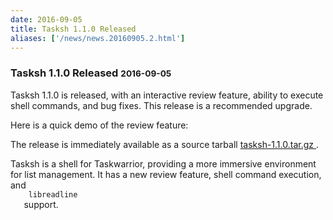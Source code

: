 ```yaml
---
date: 2016-09-05
title: Tasksh 1.1.0 Released
aliases: ['/news/news.20160905.2.html']
---
```

<div class="col-md-8 main">
 <div class="row">
  <h3>
   Tasksh 1.1.0 Released
   <small>
    2016-09-05
   </small>
  </h3>
  <p>
   Tasksh 1.1.0 is released, with an interactive review feature, ability
            to execute shell commands, and bug fixes.
            This release is a recommended upgrade.
  </p>
  <p>
   Here is a quick demo of the review feature:
  </p>
  <p>
   <script async="" id="asciicast-84844" src="https://asciinema.org/a/84844.js" type="text/javascript">
   </script>
  </p>
  <p>
   The release is immediately available as a source tarball
   <a href="http://taskwarrior.org/download/tasksh-latest.tar.gz">
    tasksh-1.1.0.tar.gz
   </a>
   .
  </p>
  <p>
   Tasksh is a shell for Taskwarrior, providing a more immersive
            environment for list management. It has a new review feature,
            shell command execution, and
   <code>
    libreadline
   </code>
   support.
  </p>
  <br/>
  <br/>
 </div>
</div>

